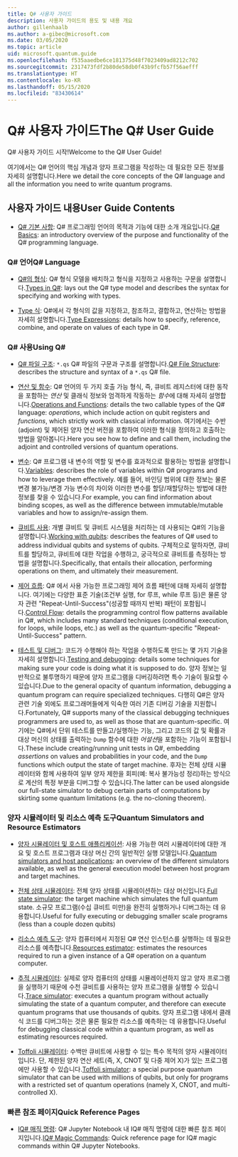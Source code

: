 ```yaml
---
title: Q# 사용자 가이드
description: 사용자 가이드의 용도 및 내용 개요
author: gillenhaalb
ms.author: a-gibec@microsoft.com
ms.date: 03/05/2020
ms.topic: article
uid: microsoft.quantum.guide
ms.openlocfilehash: f535aaedbe6ce181375d48f7023409ad8212c702
ms.sourcegitcommit: 2317473fdf2b80de58db0f43b9fcfb57f56aefff
ms.translationtype: HT
ms.contentlocale: ko-KR
ms.lasthandoff: 05/15/2020
ms.locfileid: "83430614"
---
```

# <a name="the-q-user-guide"></a><span data-ttu-id="df845-103">Q# 사용자 가이드</span><span class="sxs-lookup"><span data-stu-id="df845-103">The Q# User Guide</span></span>

<span data-ttu-id="df845-104">Q# 사용자 가이드 시작!</span><span class="sxs-lookup"><span data-stu-id="df845-104">Welcome to the Q# User Guide!</span></span> 

<span data-ttu-id="df845-105">여기에서는 Q# 언어의 핵심 개념과 양자 프로그램을 작성하는 데 필요한 모든 정보를 자세히 설명합니다.</span><span class="sxs-lookup"><span data-stu-id="df845-105">Here we detail the core concepts of the Q# language and all the information you need to write quantum programs.</span></span>

## <a name="user-guide-contents"></a><span data-ttu-id="df845-106">사용자 가이드 내용</span><span class="sxs-lookup"><span data-stu-id="df845-106">User Guide Contents</span></span>

- <span data-ttu-id="df845-107">[Q# 기본 사항](xref:microsoft.quantum.guide.basics): Q# 프로그래밍 언어의 목적과 기능에 대한 소개 개요입니다.</span><span class="sxs-lookup"><span data-stu-id="df845-107">[Q# Basics](xref:microsoft.quantum.guide.basics): an introductory overview of the purpose and functionality of the Q# programming language.</span></span> 

### <a name="q-language"></a><span data-ttu-id="df845-108">Q# 언어</span><span class="sxs-lookup"><span data-stu-id="df845-108">Q# Language</span></span>

- <span data-ttu-id="df845-109">[Q#의 형식](xref:microsoft.quantum.guide.types): Q# 형식 모델을 배치하고 형식을 지정하고 사용하는 구문을 설명합니다.</span><span class="sxs-lookup"><span data-stu-id="df845-109">[Types in Q#](xref:microsoft.quantum.guide.types): lays out the Q# type model and describes the syntax for specifying and working with types.</span></span>

- <span data-ttu-id="df845-110">[Type 식](xref:microsoft.quantum.guide.expressions): Q#에서 각 형식의 값을 지정하고, 참조하고, 결합하고, 연산하는 방법을 자세히 설명합니다.</span><span class="sxs-lookup"><span data-stu-id="df845-110">[Type Expressions](xref:microsoft.quantum.guide.expressions): details how to specify, reference, combine, and operate on values of each type in Q#.</span></span> 

### <a name="using-q"></a><span data-ttu-id="df845-111">Q# 사용</span><span class="sxs-lookup"><span data-stu-id="df845-111">Using Q#</span></span>

- <span data-ttu-id="df845-112">[Q# 파일 구조](xref:microsoft.quantum.guide.filestructure): `*.qs` Q# 파일의 구문과 구조를 설명합니다.</span><span class="sxs-lookup"><span data-stu-id="df845-112">[Q# File Structure](xref:microsoft.quantum.guide.filestructure): describes the structure and syntax of a `*.qs` Q# file.</span></span>

- <span data-ttu-id="df845-113">[연산 및 함수](xref:microsoft.quantum.guide.operationsfunctions): Q# 언어의 두 가지 호출 가능 형식, 즉, 큐비트 레지스터에 대한 동작을 포함하는 *연산* 및 클래식 정보와 엄격하게 작동하는 *함수*에 대해 자세히 설명합니다.</span><span class="sxs-lookup"><span data-stu-id="df845-113">[Operations and Functions](xref:microsoft.quantum.guide.operationsfunctions): details the two callable types of the Q# language: *operations*, which include action on qubit registers and *functions*, which strictly work with classical information.</span></span> 
    <span data-ttu-id="df845-114">여기에서는 수반(adjoint) 및 제어된 양자 연산 버전을 포함하여 이러한 형식을 정의하고 호출하는 방법을 알아봅니다.</span><span class="sxs-lookup"><span data-stu-id="df845-114">Here you see how to define and call them, including the adjoint and controlled versions of quantum operations.</span></span>

- <span data-ttu-id="df845-115">[변수](xref:microsoft.quantum.guide.variables): Q# 프로그램 내 변수의 역할 및 변수를 효과적으로 활용하는 방법을 설명합니다.</span><span class="sxs-lookup"><span data-stu-id="df845-115">[Variables](xref:microsoft.quantum.guide.variables): describes the role of variables within Q# programs and how to leverage them effectively.</span></span> 
    <span data-ttu-id="df845-116">예를 들어, 바인딩 범위에 대한 정보는 물론 변경 불가능/변경 가능 변수의 차이와 이러한 변수를 할당/재할당하는 방법에 대한 정보를 찾을 수 있습니다.</span><span class="sxs-lookup"><span data-stu-id="df845-116">For example, you can find information about binding scopes, as well as the difference between immutable/mutable variables and how to assign/re-assign them.</span></span>

- <span data-ttu-id="df845-117">[큐비트 사용](xref:microsoft.quantum.guide.qubits): 개별 큐비트 및 큐비트 시스템을 처리하는 데 사용되는 Q#의 기능을 설명합니다.</span><span class="sxs-lookup"><span data-stu-id="df845-117">[Working with qubits](xref:microsoft.quantum.guide.qubits): describes the features of Q# used to address individual qubits and systems of qubits.</span></span> 
    <span data-ttu-id="df845-118">구체적으로 말하자면, 큐비트를 할당하고, 큐비트에 대한 작업을 수행하고, 궁극적으로 큐비트를 측정하는 방법을 설명합니다.</span><span class="sxs-lookup"><span data-stu-id="df845-118">Specifically, that entails their allocation, performing operations on them, and ultimately their measurement.</span></span> 

- <span data-ttu-id="df845-119">[제어 흐름](xref:microsoft.quantum.guide.controlflow): Q# 에서 사용 가능한 프로그래밍 제어 흐름 패턴에 대해 자세히 설명합니다. 여기에는 다양한 표준 기술(조건부 실행, for 루프, while 루프 등)은 물론 양자 관련 "Repeat-Until-Success"(성공할 때까지 반복) 패턴이 포함됩니다.</span><span class="sxs-lookup"><span data-stu-id="df845-119">[Control Flow](xref:microsoft.quantum.guide.controlflow): details the programming control flow patterns available in Q#, which includes many standard techniques (conditional execution, for loops, while loops, etc.) as well as the quantum-specific "Repeat-Until-Success" pattern.</span></span>

- <span data-ttu-id="df845-120">[테스트 및 디버그](xref:microsoft.quantum.guide.testingdebugging): 코드가 수행해야 하는 작업을 수행하도록 만드는 몇 가지 기술을 자세히 설명합니다.</span><span class="sxs-lookup"><span data-stu-id="df845-120">[Testing and debugging](xref:microsoft.quantum.guide.testingdebugging): details some techniques for making sure your code is doing what it is supposed to do.</span></span> 
    <span data-ttu-id="df845-121">양자 정보는 일반적으로 불투명하기 때문에 양자 프로그램을 디버깅하려면 특수 기술이 필요할 수 있습니다.</span><span class="sxs-lookup"><span data-stu-id="df845-121">Due to the general opacity of quantum information, debugging a quantum program can require specialized techniques.</span></span> 
    <span data-ttu-id="df845-122">다행히 Q#은 양자 관련 기술 외에도 프로그래머들에게 익숙한 여러 기존 디버깅 기술을 지원합니다.</span><span class="sxs-lookup"><span data-stu-id="df845-122">Fortunately, Q# supports many of the classical debugging techniques programmers are used to, as well as those that are quantum-specific.</span></span> <span data-ttu-id="df845-123">여기에는 Q#에서 단위 테스트를 만들고/실행하는 기능, 그리고 코드의 값 및 확률과 대상 머신의 상태를 출력하는 `Dump` 함수에 대한 *어설션*을 포함하는 기능이 포함됩니다.</span><span class="sxs-lookup"><span data-stu-id="df845-123">These include creating/running unit tests in Q#, embedding *assertions* on values and probabilities in your code, and the `Dump` functions which output the state of target machine.</span></span> 
    <span data-ttu-id="df845-124">후자는 전체 상태 시뮬레이터와 함께 사용하여 일부 양자 제한을 회피(예: 복사 불가능성 정리)하는 방식으로 계산의 특정 부분을 디버그할 수 있습니다.</span><span class="sxs-lookup"><span data-stu-id="df845-124">The latter can be used alongside our full-state simulator to debug certain parts of computations by skirting some quantum limitations (e.g. the no-cloning theorem).</span></span>

### <a name="quantum-simulators-and-resource-estimators"></a><span data-ttu-id="df845-125">양자 시뮬레이터 및 리소스 예측 도구</span><span class="sxs-lookup"><span data-stu-id="df845-125">Quantum Simulators and Resource Estimators</span></span>

- <span data-ttu-id="df845-126">[양자 시뮬레이터 및 호스트 애플리케이션](xref:microsoft.quantum.machines): 사용 가능한 여러 시뮬레이터에 대한 개요 및 호스트 프로그램과 대상 머신 간의 일반적인 실행 모델입니다.</span><span class="sxs-lookup"><span data-stu-id="df845-126">[Quantum simulators and host applications](xref:microsoft.quantum.machines): an overview of the different simulators available, as well as the general execution model between host program and target machines.</span></span>

- <span data-ttu-id="df845-127">[전체 상태 시뮬레이터](xref:microsoft.quantum.machines.full-state-simulator): 전체 양자 상태를 시뮬레이션하는 대상 머신입니다.</span><span class="sxs-lookup"><span data-stu-id="df845-127">[Full state simulator](xref:microsoft.quantum.machines.full-state-simulator): the target machine which simulates the full quantum state.</span></span> <span data-ttu-id="df845-128">소규모 프로그램(수십 큐비트 미만)을 완전히 실행하거나 디버그하는 데 유용합니다.</span><span class="sxs-lookup"><span data-stu-id="df845-128">Useful for fully executing or debugging smaller scale programs (less than a couple dozen qubits)</span></span>

- <span data-ttu-id="df845-129">[리소스 예측 도구](xref:microsoft.quantum.machines.resources-estimator): 양자 컴퓨터에서 지정된 Q# 연산 인스턴스를 실행하는 데 필요한 리소스를 예측합니다.</span><span class="sxs-lookup"><span data-stu-id="df845-129">[Resources estimator](xref:microsoft.quantum.machines.resources-estimator): estimates the resources required to run a given instance of a Q# operation on a quantum computer.</span></span>

- <span data-ttu-id="df845-130">[추적 시뮬레이터](xref:microsoft.quantum.machines.qc-trace-simulator.intro): 실제로 양자 컴퓨터의 상태를 시뮬레이션하지 않고 양자 프로그램을 실행하기 때문에 수천 큐비트를 사용하는 양자 프로그램을 실행할 수 있습니다.</span><span class="sxs-lookup"><span data-stu-id="df845-130">[Trace simulator](xref:microsoft.quantum.machines.qc-trace-simulator.intro): executes a quantum program without actually simulating the state of a quantum computer, and therefore can execute quantum programs that use thousands of qubits.</span></span> <span data-ttu-id="df845-131">양자 프로그램 내에서 클래식 코드를 디버그하는 것은 물론 필요한 리소스를 예측하는 데 유용합니다.</span><span class="sxs-lookup"><span data-stu-id="df845-131">Useful for debugging classical code within a quantum program, as well as estimating resources required.</span></span>

- <span data-ttu-id="df845-132">[Toffoli 시뮬레이터](xref:microsoft.quantum.machines.toffoli-simulator): 수백만 큐비트에 사용할 수 있는 특수 목적의 양자 시뮬레이터입니다. 단, 제한된 양자 연산 세트(즉, X, CNOT 및 다중 제어 X)가 있는 프로그램에만 사용할 수 있습니다.</span><span class="sxs-lookup"><span data-stu-id="df845-132">[Toffoli simulator](xref:microsoft.quantum.machines.toffoli-simulator): a special purpose quantum simulator that can be used with millions of qubits, but only for programs with a restricted set of quantum operations (namely X, CNOT, and multi-controlled X).</span></span>

### <a name="quick-reference-pages"></a><span data-ttu-id="df845-133">빠른 참조 페이지</span><span class="sxs-lookup"><span data-stu-id="df845-133">Quick Reference Pages</span></span>

- <span data-ttu-id="df845-134">[IQ# 매직 명령](xref:microsoft.quantum.guide.quickref.iqsharp): Q# Jupyter Notebook 내 IQ# 매직 명령에 대한 빠른 참조 페이지입니다.</span><span class="sxs-lookup"><span data-stu-id="df845-134">[IQ# Magic Commands](xref:microsoft.quantum.guide.quickref.iqsharp): Quick reference page for IQ# magic commands within Q# Jupyter Notebooks.</span></span>
